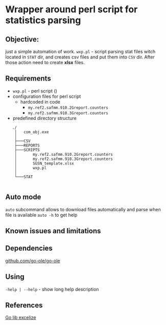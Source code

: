 # Wrapper around perl script for statistics parsing

## Objective:
just a simple automation of work. 
`wxp.pl` - script parsing stat files witch located in `STAT` dir, and creates csv files and put them into `CSV` dir.
After those action need to create **xlsx**  files. 

## Requirements

- `wxp.pl` - perl script ()
- configuration files for perl script 
    - hardcoded in code 
        - `my.ref2.safmm.910.2Greport.counters`
        - `my.ref2.safmm.910.3Greport.counters`
- predefined directory structure
```
   ./                                               
    │   com_obj.exe                                 
    │                                               
    ├───CSV                                         
    ├───REPORTS                                     
    ├───SCRIPTS                                     
    │       my.ref2.safmm.910.2Greport.counters     
    │       my.ref2.safmm.910.3Greport.counters     
    │       SGSN_template.xlsx                      
    │       wxp.pl                                  
    │                                               
    └───STAT                                        
                                                    
```
## Auto mode
`auto` subcommand allows to download files automatically and parse when file is available
`auto -h` to get help  

## Known issues and limitations

## Dependencies
[github.com/go-ole/go-ole](https://github.com/go-ole/go-ole)

## Using
`-help | --help` - show long help description

## References
[Go lib excelize](https://github.com/xuri/excelize)


 